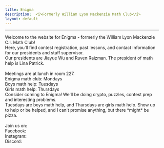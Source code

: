 ```yaml
---
title: Enigma
description:  <i>Formerly William Lyon Mackenzie Math Club</i>
layout: default
---
```


<!---
<div class="big">
	<a href="/contests">
		Fryer/Galois/Hypatia and Euclid signups are open!
	</a>
</div>
--->

<hr/>
Welcome to the website for Enigma - formerly the William Lyon Mackenzie C.I. Math Club!
<br/>
Here, you'll find contest registration, past lessons, and contact information for our presidents and staff supervisor.
<br/>
Our presidents are Jiayue Wu and Ruven Raizman. The president of math help is Lina Patrick.
<br/>
<br/>
Meetings are at lunch in room 227.
<br/>
Enigma math club: Mondays
<br/>
Boys math help: Tuesdays
<br/>
Girls math help: Thursdays
<br/>
Consider coming to Enigma!
We'll be doing crypto, puzzles, contest prep and interesting problems. 
<br/>
Tuesdays are boys math help, and Thursdays are girls math help. Show up to help or be helped, and I can't promise anything, but there *might* be pizza.
<br/>
<br/>
Join us on:
<br/>
Facebook: <https://www.facebook.com/groups/300558366749254>
<br/>
Instagram: <https://www.instagram.com/enigma_math_club/>
<br/>
Discord: <https://discord.gg/xJk6cv2>

<!---
The 2018--2019 math club is run by Chloe Nguyen, Lev Raizman, and Richard Yi.
--->

<!--
[Apply to be a guest lecturer](https://docs.google.com/forms/d/e/1FAIpQLSd9JaZl7vY55LYRP9iUShm8M-RnZyhLyJWiTCd_rmvSsUeOqw/viewform?usp=sf_link)

[Send us an email](mailto:math@vincemacri.ca)

[Check us out on GitHub](https://github.com/MackenzieMathClub)
-->
